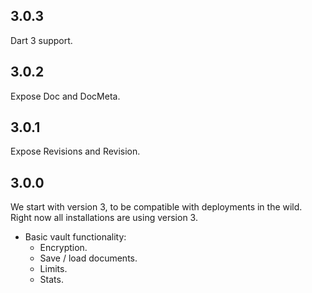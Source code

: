 ## 3.0.3

Dart 3 support.

## 3.0.2

Expose Doc and DocMeta.

## 3.0.1

Expose Revisions and Revision.

## 3.0.0

We start with version 3, to be compatible with deployments
in the wild. Right now all installations are using version 3.
- Basic vault functionality:
  - Encryption.
  - Save / load documents.
  - Limits.
  - Stats.
